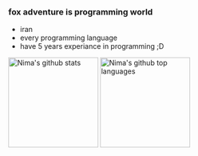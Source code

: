 ### fox adventure is programming world

- iran
- every programming language 
- have 5 years experiance in programming ;D
<img height="180em" src="https://github-readme-stats.vercel.app/api?username=foxadv&show_icons=true&theme=tokyonight&count_private=true" alt="Nima's github stats" />
 <img height="180em" src="https://github-readme-stats.vercel.app/api/top-langs/?username=foxadv&theme=tokyonight&layout=compact" alt="Nima's github top languages" />
